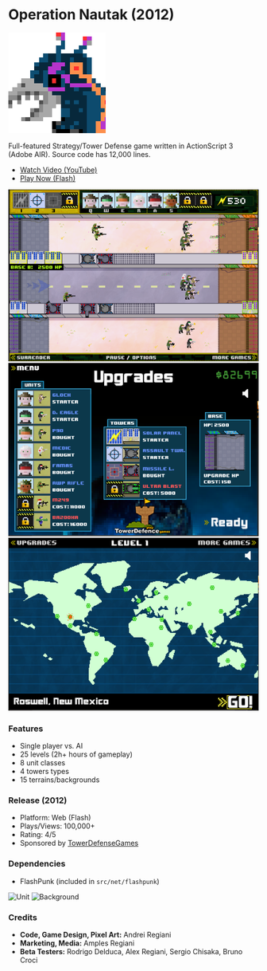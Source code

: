 # Operation Nautak (2012)
![Alien](https://github.com/AndreiRegiani/andreiregiani.github.io/blob/master/images/projects/operation-nautak/alien.png?raw=true)

Full-featured Strategy/Tower Defense game written in ActionScript 3 (Adobe AIR).
Source code has 12,000 lines.

* [Watch Video (YouTube)](https://www.youtube.com/watch?v=W6P_XtsfSA4)
* [Play Now (Flash)](http://www.playtowerdefensegames.com/games/1319/play.html)

![Screenshot Gameplay](https://github.com/AndreiRegiani/andreiregiani.github.io/blob/master/images/projects/n-1.png?raw=true)
![Screenshot Upgrade Menu](https://github.com/AndreiRegiani/andreiregiani.github.io/blob/master/images/projects/n-2.png?raw=true)
![Screenshot Map](https://github.com/AndreiRegiani/andreiregiani.github.io/blob/master/images/projects/n-3.png?raw=true)


### Features
* Single player vs. AI
* 25 levels (2h+ hours of gameplay)
* 8 unit classes
* 4 towers types
* 15 terrains/backgrounds


### Release (2012)
* Platform: Web (Flash)
* Plays/Views: 100,000+
* Rating: 4/5
* Sponsored by [TowerDefenseGames](http://www.playtowerdefensegames.com)


### Dependencies
* FlashPunk (included in `src/net/flashpunk`)

![Unit](https://regiani.xyz/images/projects/operation-nautak/unit.png)
![Background](https://regiani.xyz/images/projects/operation-nautak/terrain.png)


### Credits
* **Code, Game Design, Pixel Art:** Andrei Regiani
* **Marketing, Media:** Amples Regiani
* **Beta Testers:** Rodrigo Delduca, Alex Regiani, Sergio Chisaka, Bruno Croci

